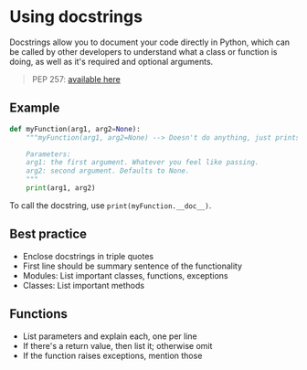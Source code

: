 # Using docstrings

Docstrings allow you to document your code directly in Python, which can be called by other developers to understand what a class or function is doing, as well as it's required and optional arguments.

> PEP 257: [available here](https://peps.python.org/pep-0257/)

## Example

```python
def myFunction(arg1, arg2=None):
    """myFunction(arg1, arg2=None) --> Doesn't do anything, just prints.

    Parameters:
    arg1: the first argument. Whatever you feel like passing.
    arg2: second argument. Defaults to None.
    """
    print(arg1, arg2)
```

To call the docstring, use `print(myFunction.__doc__)`.

## Best practice

- Enclose docstrings in triple quotes
- First line should be summary sentence of the functionality
- Modules: List important classes, functions, exceptions
- Classes: List important methods

## Functions

- List parameters and explain each, one per line
- If there's a return value, then list it; otherwise omit
- If the function raises exceptions, mention those
